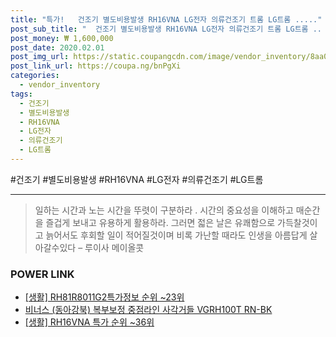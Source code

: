```yaml
--- 
title: "특가!   건조기 별도비용발생 RH16VNA LG전자 의류건조기 트롬 LG트롬 ....." 
post_sub_title: "  건조기 별도비용발생 RH16VNA LG전자 의류건조기 트롬 LG트롬 .. 직렬설치" 
post_money: ₩ 1,600,000 
post_date: 2020.02.01 
post_img_url: https://static.coupangcdn.com/image/vendor_inventory/8aa0/1830f9044d957136f9bbcd08a4836292f8323482fa3b054c22c9bf79fb70.jpg 
post_link_url: https://coupa.ng/bnPgXi 
categories: 
  - vendor_inventory 
tags: 
  - 건조기 
  - 별도비용발생 
  - RH16VNA 
  - LG전자 
  - 의류건조기 
  - LG트롬 
--- 
```

  #건조기 #별도비용발생 #RH16VNA #LG전자 #의류건조기 #LG트롬 
<hr> 

> 일하는 시간과 노는 시간을 뚜렷이 구분하라 . 시간의 중요성을 이해하고 매순간을 즐겁게 보내고 유용하게 활용하라. 그러면 젋은 날은 유쾌함으로 가득찰것이고 늙어서도 후회할 일이 적어질것이며 비록 가난할 때라도 인생을 아름답게 살아갈수있다  – 루이사 메이올콧 


### POWER LINK

* <a href="https://blog.naver.com/sakai111/221770803431" target="_blank"> [생활] RH81R8011G2특가정보 순위 ~23위</a>
* <a href="https://blog.naver.com/sakai111/221779214844" target="_blank">비너스 (동아강북) 복부보정 중점라인 사각거들 VGRH100T RN-BK</a>
* <a href="https://blog.naver.com/sakai111/221792739361" target="_blank"> [생활] RH16VNA 특가 순위 ~36위</a>
